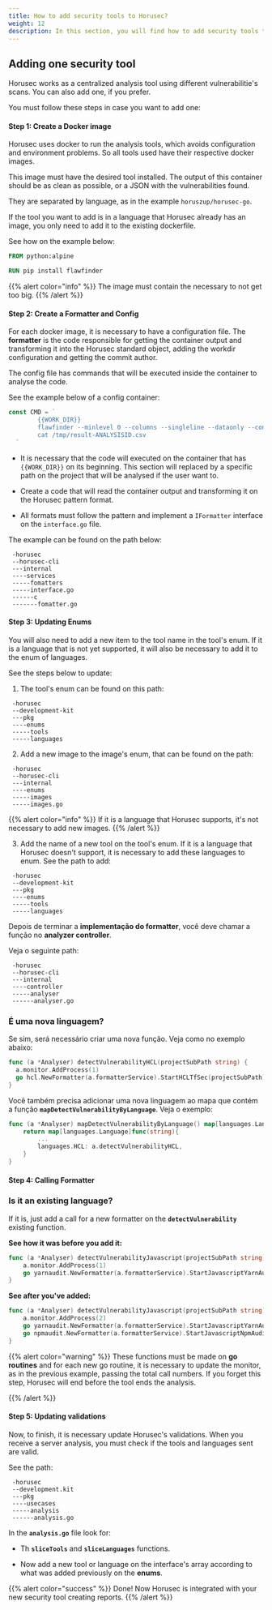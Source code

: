 ```yaml
---
title: How to add security tools to Horusec? 
weight: 12
description: In this section, you will find how to add security tools to Horusec.
---
```


## **Adding one security tool**
 
Horusec works as a centralized analysis tool using different vulnerabilitie's scans. You can also add one, if you prefer.

You must follow these steps in case you want to add one:

#### **Step 1: Create a Docker image**

Horusec uses docker to run the analysis tools, which avoids configuration and environment problems. So all tools used have their respective docker images.

This image must have the desired tool installed.  The output of this container should be as clean as possible, or a JSON with the vulnerabilities found.

They are separated by language, as in the example
`horuszup/horusec-go`.

If the tool you want to add is in a language that Horusec already has an image, you only need to add it to the existing dockerfile. 

See how on the example below: 
 
```dockerfile
FROM python:alpine

RUN pip install flawfinder
```
 
{{% alert color="info" %}}
The image must contain the necessary to not get too big.
{{% /alert %}}

#### **Step 2: Create a Formatter and Config**

For each docker image, it is necessary to have a configuration file. The **formatter** is the code responsible for getting the container output and transforming it into the Horusec standard object, adding the workdir configuration and getting the commit author.
 
 The config file has commands that will be executed inside the container to analyse the code.

See the example below of a config container: 

 
```go
const CMD = `
		{{WORK_DIR}}
		flawfinder --minlevel 0 --columns --singleline --dataonly --context --csv . > /tmp/result-ANALYSISID.csv
		cat /tmp/result-ANALYSISID.csv
  `
```
- It is necessary that the code will executed on the container that has `{{WORK_DIR}}` on its beginning. This section will replaced by a specific path  on the project that will be analysed if the user want to.

- Create a code that will read the container output and transforming it on the Horusec pattern format.
 
- All formats must follow the pattern and implement a `IFormatter` interface on the `interface.go` file. 

The example can be found on the path below: 
 
```
 -horusec
 --horusec-cli
 ---internal
 ----services
 -----fomatters
 -----interface.go
 ------c
 -------fomatter.go
```

#### **Step 3: Updating Enums**

You will also need to add a new item to the tool name in the tool's enum. If it is a language that is not yet supported, it will also be necessary to add it to the enum of languages.

See the steps below to update: 

1. The tool's enum can be found on this path:
 

```
 -horusec
 --development-kit
 ---pkg
 ----enums
 -----tools
 -----languages
```

2. Add a new image to the image's enum, that can be found on the path: 

```
 -horusec
 --horusec-cli
 ---internal
 ----enums
 -----images
 -----images.go
```


{{% alert color="info" %}}
If it is a language that Horusec supports, it's not necessary to add new images. 
{{% /alert %}}

3. Add the name of a new tool on the tool's enum. 
If it is a language that Horusec doesn't support, it is necessary to add these languages to enum.
See the path to add: 

```
 -horusec
 --development-kit
 ---pkg
 ----enums
 -----tools
 -----languages
```

Depois de terminar a **implementação do formatter**, você deve chamar a função no **analyzer controller**. 


Veja o seguinte path:

```
 -horusec
 --horusec-cli
 ---internal
 ----controller
 -----analyser
 ------analyser.go
```

### É uma nova linguagem? 

Se sim, será necessário criar uma nova função. Veja como no exemplo abaixo: 

```go
func (a *Analyser) detectVulnerabilityHCL(projectSubPath string) {
  a.monitor.AddProcess(1)
  go hcl.NewFormatter(a.formatterService).StartHCLTfSec(projectSubPath)
}
```


Você também precisa adicionar uma nova linguagem ao mapa que contém a função  **`mapDetectVulnerabilityByLanguage`**. Veja o exemplo: 

```go
func (a *Analyser) mapDetectVulnerabilityByLanguage() map[languages.Language]func(string) {
	return map[languages.Language]func(string){
		...
		languages.HCL: a.detectVulnerabilityHCL,
	}
}
```
#### **Step 4: Calling Formatter**

### Is it an existing language? 

If it is, just add a call for a new formatter on the **`detectVulnerability`** existing function.


**See how it was before you add it:** 

```go
func (a *Analyser) detectVulnerabilityJavascript(projectSubPath string) {
	a.monitor.AddProcess(1)
	go yarnaudit.NewFormatter(a.formatterService).StartJavascriptYarnAudit(projectSubPath)
}
```
**See after you've added:**

```go
func (a *Analyser) detectVulnerabilityJavascript(projectSubPath string) {
	a.monitor.AddProcess(2)
	go yarnaudit.NewFormatter(a.formatterService).StartJavascriptYarnAudit(projectSubPath)
	go npmaudit.NewFormatter(a.formatterService).StartJavascriptNpmAudit(projectSubPath)
}
```

{{% alert color="warning" %}}
These functions must be made on **go routines** and for each new go routine, it is necessary to update the monitor, as in the previous example, passing the total call numbers. 
If you forget this step, Horusec will end before the tool ends the analysis. 

{{% /alert %}}

#### **Step 5: Updating validations** 

Now, to finish, it is necessary update Horusec's validations. When you receive a server analysis, you must check if the tools and languages sent are valid. 

See the path:

```
 -horusec
 --development.kit
 ---pkg
 ----usecases
 -----analysis
 ------analysis.go
```

In the **`analysis.go`** file look for:

* Th **`sliceTools`** and **`sliceLanguages`** functions.

* Now add a new tool or language on the interface's array according to what was added previously on the **enums**. 

{{% alert color="success" %}}
Done! Now Horusec is integrated with your new security tool creating reports. 
{{% /alert %}}